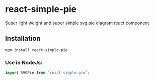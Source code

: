 # react-simple-pie

Super light weight and super simple svg pie diagram react component

## Installation

```shell
npm install react-simple-pie
```

### Use in NodeJs:

```js
import SVGPie from "react-simple-pie";
```
